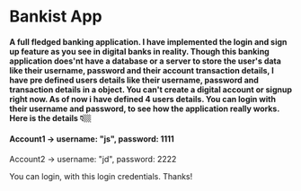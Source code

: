 # Bankist App
#### A full fledged banking application. I have implemented the login and sign up feature as you see in digital banks in reality. Though this banking application does'nt have a database or a server to store the user's data like their username, password and their account transaction details, I have pre defined users details like their username, password and transaction details in a object. You can't create a digital account or signup right now. As of now i have defined 4 users details. You can login with their username and password, to see how the application really works. Here is the details 👇🏼
#### Account1 -> username: "js", password: 1111

Account2 -> username: "jd", password: 2222


You can login, with this login credentials. Thanks!
